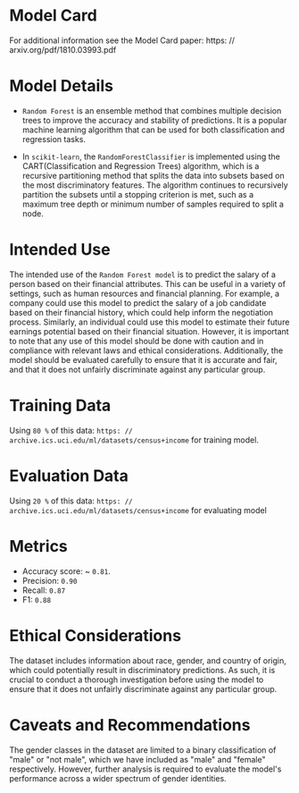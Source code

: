 # Model Card

For additional information see the Model Card paper: https: // arxiv.org/pdf/1810.03993.pdf

# Model Details
- `Random Forest` is an ensemble method that combines multiple decision trees to improve the accuracy and stability of predictions. It is a popular machine learning algorithm that can be used for both classification and regression tasks.

- In `scikit-learn`, the `RandomForestClassifier` is implemented using the CART(Classification and Regression Trees) algorithm, which is a recursive partitioning method that splits the data into subsets based on the most discriminatory features. The algorithm continues to recursively partition the subsets until a stopping criterion is met, such as a maximum tree depth or minimum number of samples required to split a node.

# Intended Use
The intended use of the `Random Forest model` is to predict the salary of a person based on their financial attributes. This can be useful in a variety of settings, such as human resources and financial planning. For example, a company could use this model to predict the salary of a job candidate based on their financial history, which could help inform the negotiation process. Similarly, an individual could use this model to estimate their future earnings potential based on their financial situation. However, it is important to note that any use of this model should be done with caution and in compliance with relevant laws and ethical considerations. Additionally, the model should be evaluated carefully to ensure that it is accurate and fair, and that it does not unfairly discriminate against any particular group.

# Training Data
Using `80 %` of this data: `https: // archive.ics.uci.edu/ml/datasets/census+income` for training model.

# Evaluation Data
Using `20 %` of this data: `https: // archive.ics.uci.edu/ml/datasets/census+income` for evaluating model

# Metrics
- Accuracy score: ~ `0.81`.
- Precision: `0.90`
- Recall: `0.87`
- F1: `0.88`

# Ethical Considerations
The dataset includes information about race, gender, and country of origin, which could potentially result in discriminatory predictions. As such, it is crucial to conduct a thorough investigation before using the model to ensure that it does not unfairly discriminate against any particular group.

# Caveats and Recommendations
The gender classes in the dataset are limited to a binary classification of "male" or "not male", which we have included as "male" and "female" respectively. However, further analysis is required to evaluate the model's performance across a wider spectrum of gender identities.
